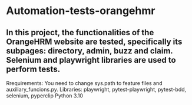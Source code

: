 # Automation-tests-orangehmr

## In this project, the functionalities of the OrangeHRM website are tested, specifically its subpages: directory, admin, buzz and claim. Selenium and playwright libraries are used to perform tests.

Rrequirements:
You need to change sys.path to feature files and auxiliary_funcions.py.
Libraries: playwright, pytest-playwright, pytest-bdd, selenium, pyperclip
Python 3.10
